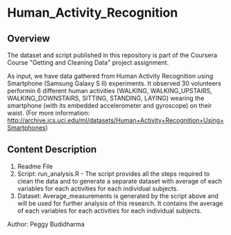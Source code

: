 # Human_Activity_Recognition

## Overview
The dataset and script published in this repository is part of the Coursera Course "Getting and Cleaning Data" project assignment.

As input, we have data gathered from Human Activity Recognition using Smartphone (Samsung Galaxy S II) experiments. 
It observed 30 volunteers performin 6 different human activities (WALKING, WALKING_UPSTAIRS, WALKING_DOWNSTAIRS, SITTING, STANDING, LAYING)  wearing the smartphone (with its embedded accelerometer and gyroscope) on their waist. 
(For more information: http://archive.ics.uci.edu/ml/datasets/Human+Activity+Recognition+Using+Smartphones)

## Content Description
1. Readme File
2. Script: run_analysis.R - The script provides all the steps required to clean the data and to generate a separate dataset with average of each variables for each activities for each individual subjects.  
3. Dataset: Average_measurements is generated by the script above and will be used for further analysis of this research. It contains the average of each variables for each activities for each individual subjects.

Author: Peggy Budidharma

